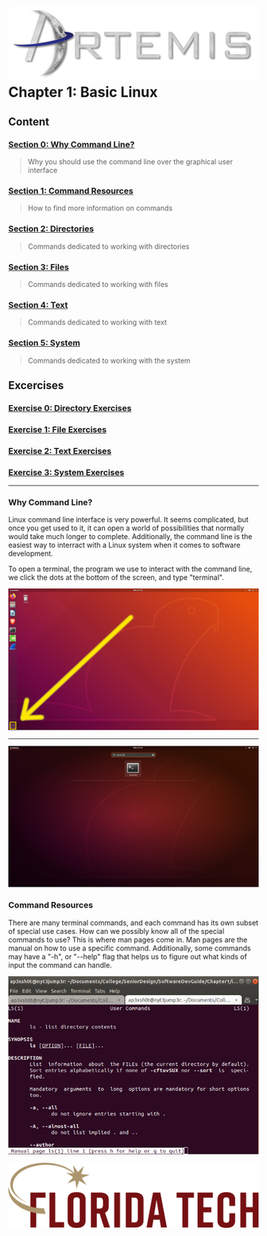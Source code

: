 ![](../images/artemis.png)
Chapter 1: Basic Linux
=====

## Content

### [Section 0: Why Command Line?](#why-command-line)
> Why you should use the command line over the graphical user interface
### [Section 1: Command Resources](#command-resources)
> How to find more information on commands
### [Section 2: Directories](DIRECTORIES.md)
> Commands dedicated to working with directories
### [Section 3: Files](FILES.md)
> Commands dedicated to working with files
### [Section 4: Text](TEXT.md)
> Commands dedicated to working with text
### [Section 5: System](SYSTEM.md)
> Commands dedicated to working with the system

## Excercises
### [Exercise 0: Directory Exercises](#directory-exercises)
### [Exercise 1: File Exercises](#file-exercises)
### [Exercise 2: Text Exercises](#text-exercises)
### [Exercise 3: System Exercises](#system-exercises)
-----

### Why Command Line?

Linux command line interface is very powerful. It seems complicated, but once you get used to it, it can open a world of possibilities that normally would take much longer to complete. Additionally, the command line is the easiest way to interract with a Linux system when it comes to software development.

To open a terminal, the program we use to interact with the command line, we click the dots at the bottom of the screen, and type "terminal".

![](images/pic1.png)

-----

![](images/pic2.png)

### Command Resources

There are many terminal commands, and each command has its own subset of special use cases. How can we possibly know all of the special commands to use? This is where man pages come in. Man pages are the manual on how to use a specific command. Additionally, some commands may have a "-h", or "--help" flag that helps us to figure out what kinds of input the command can handle.

![ls manpage](images/manpage.png)

![](../images/floridatech.png)
